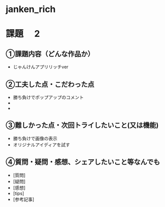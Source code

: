 # janken_rich

# 課題　 2

## ①課題内容（どんな作品か）
- じゃんけんアプリリッチver

## ②工夫した点・こだわった点
- 勝ち負けでポップアップのコメント
- 
- 

## ③難しかった点・次回トライしたいこと(又は機能)
- 勝ち負けで画像の表示
- オリジナルアイディアを試す

## ④質問・疑問・感想、シェアしたいこと等なんでも
- [質問]
- [疑問]
- [感想]
- [tips]
- [参考記事]
